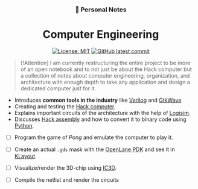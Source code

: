 <div align="center">

<h3> 📝 Personal Notes</h3>
<h1> Computer Engineering</h1>


[![License: MIT](https://img.shields.io/badge/License-MIT-yellow.svg)](https://opensource.org/licenses/MIT) [![GitHub latest commit](https://badgen.net/github/last-commit/QuentinWach/HACK-CPU)](https://GitHub.com/QuentinWach/HACK-CPU/commits/main)
</div>

>[!Attention]
>I am currently restructuring the entire project to be more of an open notebook and to not just be about the Hack computer but a collection of notes about computer engineering, organization, and architecture with enough depth to take any application and design a dedicated computer just for it.


+ Introduces **common tools in the industry** like [Verilog](https://en.wikipedia.org/wiki/Verilog) and [GtkWave](https://gtkwave.github.io/gtkwave/install/win.html)
+ Creating and testing the [Hack computer]().
+ Explains important circuits of the architecture with the help of [Logisim](http://www.cburch.com/logisim/).
+ Discusses [Hack assembly](https://en.wikipedia.org/wiki/Assembly_language) and how to convert it to binary code using [Python](https://www.python.org).
+ [ ] Program the game of _Pong_ and emulate the computer to play it.
+ [ ] Create an actual `.gds` mask with the [OpenLane PDK](https://openlane2.readthesrc.io/en/latest/getting_started/newcomers/index.html) and see it in [KLayout](https://www.klayout.de/).
+ [ ] Visualize/render the 3D-chip using [IC3D](https://github.com/QuentinWach/IC3D).
+ [ ] Compile the netlist and render the circuits




<!--[![Glowing Button](src/start_reading.png)](https://www.quentinwach.com/Hack-Computer)


---
I documented every step of the process in the chapters below.

1. [Overview](https://www.quentinwach.com/Hack-Computer/0_Overview.html). This is where you are right now.
2. [Get Started](https://www.quentinwach.com/Hack-Computer/1_Get_Started.html). Explains what we are going to do and guides you through the setup of all the tools. We'll end by writing a "Hello World!" of Verilog and simulating/testing it.
3. [Boolean Arithmetic](https://www.quentinwach.com/Hack-Computer/2_Boolean_Arithmetic.html). Here, we'll create our first arithmetic modules, starting with a Half-Adder and ending with a complete, working Arithmetic Logic Unit (ALU).
4. [Sequential Logic](https://www.quentinwach.com/Hack-Computer/3_Sequential_Logic.html). This chapter contains the code and notes for building registers for memory as well as a counter.
5. [Machine Language](https://www.quentinwach.com/Hack-Computer/4_Machine_Language.html). This is where we'll write our first little program making use of the components we defined up to this point.
6. [Computer Architecture](https://www.quentinwach.com/Hack-Computer/5_Computer_Architecture.html). We'll then finally put everything together, designing the whole hardware architecture of the computer containing, memory, instruction memory, and the CPU.
7. [Assembler](https://www.quentinwach.com/Hack-Computer/6_Assembler.html). Finally, we'll create an Assembler and write some Assembly for this computer concluding in an implementation of the game _Pong_.
8. [Conclusion](https://www.quentinwach.com/Hack-Computer/7_Conclusion.html). Some concluding thoughts, ideas for the future, tips, and useful references.

---
>Please **give this repo a ⭐** if you found it helpful. Thank you!

-->
